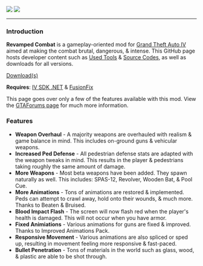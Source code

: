 ![](https://cdn.discordapp.com/attachments/838951231497437195/1093289052419141662/p1.png)
![](https://cdn.discordapp.com/attachments/838951231497437195/1093289052654018630/p2.png)

---
### Introduction
**Revamped Combat** is a gameplay-oriented mod for [Grand Theft Auto IV](https://en.wikipedia.org/wiki/Grand_Theft_Auto_IV) aimed at making the combat brutal, dangerous, & intense.
This GitHub page hosts developer content such as [Used Tools](https://github.com/catsmackaroo/RevampedCombat/tree/main/Used%20Tools%20(Mirrors)) & [Source Codes](https://github.com/catsmackaroo/RevampedCombat/tree/main/Source%20Cod), as well as downloads for all versions.

[Download(s)](https://github.com/catsmackaroo/RevampedCombat/releases)

**Requires**: [IV SDK .NET](https://gtaforums.com/topic/986510-iv-sdk-net/) & [FusionFix](https://github.com/Zolika1351/GTAIV.EFLC.FusionFix)

This page goes over only a few of the features available with this mod. View the [GTAForums page](https://gtaforums.com/topic/979069-revamped-combat/) for much more information.

### Features
- **Weapon Overhaul** - A majority weapons are overhauled with realism & game balance in mind. This includes on-ground guns & vehicular weapons.
- **Increased Ped Defense** - All pedestrian defense stats are adapted with the weapon tweaks in mind. This results in the player & pedestrians taking roughly the same amount of damage.
- **More Weapons** - Most beta weapons have been added. They spawn naturally as well. This includes: SPAS-12, Revolver, Wooden Bat, & Pool Cue.
- **More Animations** - Tons of animations are restored & implemented. Peds can attempt to crawl away, hold onto their wounds, & much more. Thanks to Beaten & Bruised.
- **Blood Impact Flash** - The screen will now flash red when the player's health is damaged. This will not occur when you have armor.
- **Fixed Animiations** - Various animations for guns are fixed & improved. Thanks to Improved Animations Pack.
- **Responsive Movement** - Various animations are also spliced or sped up, resulting in movement feeling more responsive & fast-paced.
- **Bullet Penetration** - Tons of materials in the world such as glass, wood, & plastic are able to be shot through. 
